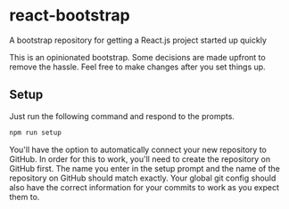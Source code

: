 # react-bootstrap
A bootstrap repository for getting a React.js project started up quickly

This is an opinionated bootstrap. Some decisions are made upfront to remove the hassle. Feel free to make changes after
you set things up.

## Setup
Just run the following command and respond to the prompts.

```bash
npm run setup
```

You'll have the option to automatically connect your new repository to GitHub. In order for this to work, you'll need to
create the repository on GitHub first. The name you enter in the setup prompt and the name of the repository on GitHub
should match exactly. Your global git config should also have the correct information for your commits to work as you
expect them to.
